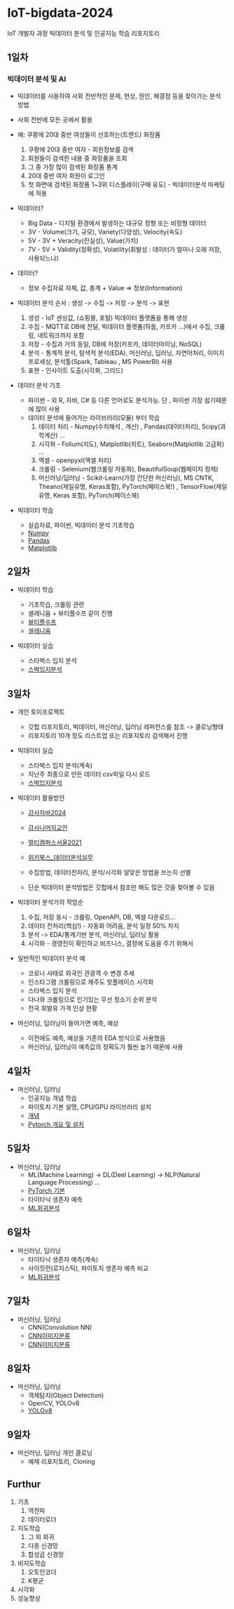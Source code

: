 # IoT-bigdata-2024
IoT 개발자 과정 빅데이터 분석 및 인공지능 학습 리포지토리

## 1일차
### 빅데이터 분석 및 AI
- 빅데이터를 사용하여 사회 전반적인 문제, 현상, 원인, 해결점 등을 찾아가는 분석 방법
- 사회 전반에 모든 곳에서 활용
- 예: 쿠팡에 20대 중반 여성들이 선호하는(트렌드) 화장품
    1. 쿠팡에 20대 중반 여자 - 회원정보를 검색
    2. 회원들이 검색한 내용 중 화장품을 조회
    3. 그 중 가장 많이 검색된 화장품 통계
    4. 20대 중반 여자 회원이 로그인
    5. 첫 화면에 검색된 화장품 1~3위 디스플레이(구매 유도) - 빅데이터분석 마케팅에 적용

- 빅데이터?
    - Big Data - 디지털 환경에서 발생하는 대규모 정형 또는 비정형 데이터
    - 3V - Volume(크기, 규모), Variety(다양성), Velocity(속도)
    - 5V - 3V + Veracity(진실성), Value(가치)
    - 7V - 5V + Validity(정확성), Volatility(휘발성 : 데이터가 얼마나 오래 저장, 사용되느냐)

- 데이터?
    - 정보 수집자료 자체, 값, 총계 + Value => 정보(Information)

- 빅데이터 분석 순서 : 생성 -> 수집 -> 저장 -> 분석 -> 표현
    1. 생성 - IoT 센싱값, (쇼핑몰, 포털) 빅데이터 플랫폼을 통해 생성
    2. 수집 - MQTT로 DB에 전달, 빅데이터 플랫폼(하둡, 카프카 ...)에서 수집, 크롤링, 네트워크까지 포함
    3. 저장 - 수집과 거의 동일, DB에 저장(카프카, 데이터마이닝, NoSQL)
    4. 분석 - 통계적 분석, 탐색적 분석(EDA), 머신러닝, 딥러닝, 자연어처리, 이미지 프로세싱, 분석툴(Spark, Tableau , MS PowerBI) 사용
    5. 표현 - 인사이트 도출(시각화, 그리드)

- 데이터 분석 기초
    - 파이썬 - 외 R, 자바, C# 등 다른 언어로도 분석가능. 단 , 파이썬 가장 쉽기때문에 많이 사용
    - 데이터 분석에 들어가는 라이브러리(모듈) 부터 학습
        1. 데이터 처리 - Numpy(수치해석 , 계산) , Pandas(데이터처리), Scipy(과학계산) ...
        2. 시각화 - Folium(지도), Matplotlib(차트), Seaborn(Matplotlib 고급화) ...
        3. 엑셀 - openpyxl(엑셀 처리)
        4. 크롤링 - Selenium(웹크롤링 자동화), BeautifulSoup(웹페이지 정제)
        5. 머신러닝/딥러닝 - Scikit-Learn(가장 간단한 머신러닝), MS CNTK, Theano(제일유명, Keras포함), PyTorch(페이스북!) , TensorFlow(제일 유명, Keras 포함), PyTorch(페이스북)

- 빅데이터 학습
    - 실습자료, 파이썬, 빅데이터 분석 기초학습 
    - [Numpy](https://github.com/som7199/IoT-bigdata-2024/blob/main/day01/bda01_numpy_basic.ipynb)
    - [Pandas](https://github.com/som7199/IoT-bigdata-2024/blob/main/day01/bda02_pandas_basic.ipynb)
    - [Matplotlib](https://github.com/som7199/IoT-bigdata-2024/blob/main/day01/bda03_matplotlib_basic.ipynb)

## 2일차
- 빅데이터 학습
    - 기초학습, 크롤링 관련
    - 셀레니움 + 뷰티플수프 같이 진행    
    - [뷰티플수프](https://github.com/som7199/IoT-bigdata-2024/blob/main/day2/dba04_beautifulsoup_basic.ipynb)
    - [셀레니움](https://github.com/som7199/IoT-bigdata-2024/blob/main/day2/dba05_selenium_basic.ipynb)

- 빅데이터 실습
    - 스타벅스 입지 분석
    - [스벅입지분석](https://github.com/som7199/IoT-bigdata-2024/blob/main/day2/dba06_starbucks_analysis.ipynb)

## 3일차
- 개인 토이프로젝트
    - 깃헙 리포지토리, 빅데이터, 머신러닝, 딥러닝 레퍼런스를 참조 -> 클로닝형태
    - 리포지토리 10개 정도 리스트업 또는 리포지토리 검색해서 진행

- 빅데이터 실습
    - 스타벅스 입지 분석(계속)
    - 지난주 최종으로 만든 데이터 csv파일 다시 로드
    - [스벅입지분석](https://github.com/som7199/IoT-bigdata-2024/blob/main/day3/dba07_starbucks_analysis.ipynb)

- 빅데이터 활용방안
    - [강사자바2024](https://github.com/hugoMGSung/bigdata-analysis-2024)
    - [강사나머지교안](https://github.com/hugoMGSung/works-need-it-data-analysis)
    - [멀티캠퍼스서울2021](https://github.com/ckiekim/DataAnalysis-2021-3)
    - [위키북스_데이터분석실무](https://github.com/CityHopper/playwithdata)

    - 수집방법, 데이터전처리, 분석/시각화 알맞은 방법을 쓰는지 선별
    - 단순 빅데이터 분석방법은 깃헙에서 참조만 해도 많은 것을 찾아볼 수 있음

- 빅데이터 분석가의 작업순
    1. 수집, 저장 동시 - 크롤링, OpenAPI, DB, 엑셀 다운로드...
    2. 데이터 전처리(핵심!) - 자동화 어려움, 분석 일정 50% 차지
    3. 분석 -> EDA/통계기반 분석, 머신러닝, 딥러닝 활용
    4. 시각화 - 경영진이 확인하고 비즈니스, 결정에 도움을 주기 위해서

- 일반적인 빅데이터 분석 예
    - 코로나 사태로 외국인 관광객 수 변경 추세
    - 인스타그램 크롤링으로 제주도 핫플레이스 시각화
    - 스타벅스 입지 분석
    - 다나와 크롤링으로 인기있는 무선 청소기 순위 분석
    - 전국 휘발유 가격 인상 현황

- 머신러닝, 딥러닝이 들어가면 예측, 예상
    - 이전에도 예측, 예상을 기존의 EDA 방식으로 사용했음
    - 머신러닝, 딥러닝이 예측값의 정확도가 훨씬 높기 때문에 사용

## 4일차
- 머신러닝, 딥러닝
    - 인공지능 개념 학습
    - 파이토치 기본 설명, CPU/GPU 라이브러리 설치
    - [개념](https://github.com/som7199/IoT-bigdata-2024/blob/main/day04/dba08_ml_dl_concept.ipynb)
    - [Pytorch 개요 및 설치](https://github.com/som7199/IoT-bigdata-2024/blob/main/day04/dba09_pytorch_start.ipynb)

## 5일차
- 머신러닝, 딥러닝
    - ML(Machine Learning) -> DL(Deel Learning) -> NLP(Natural Language Processing) ...
    - [PyTorch 기본](https://github.com/som7199/IoT-bigdata-2024/blob/main/day05/dba10_pytorch_basic.ipynb)
    - 타이타닉 생존자 예측
    - [ML회귀분석](https://github.com/som7199/IoT-bigdata-2024/blob/main/day05/dba11_linear_regression.ipynb)

## 6일차
- 머신러닝, 딥러닝
    - 타이타닉 생존자 예측(계속)
    - 사이킷런(로지스틱), 파이토치 생존자 예측 비교
    - [ML회귀분석](https://github.com/som7199/IoT-bigdata-2024/blob/main/day05/dba11_linear_regression.ipynb)

## 7일차
- 머신러닝, 딥러닝
    - CNN(Convolution NN)
    - [CNN이미지분류](https://github.com/som7199/IoT-bigdata-2024/blob/main/day05/dba12_image_class.ipynb)
    - [CNN이미지분류](https://github.com/som7199/IoT-bigdata-2024/blob/main/day05/dba12_image_class_Fashion-MNIST.ipynb)

## 8일차
- 머신러닝, 딥러닝
    - 객체탐지(Object Detection)
    - OpenCV, YOLOv8
    - [YOLOv8](https://github.com/som7199/IoT-bigdata-2024/blob/main/day05/dba13_object_detection.ipynb)

## 9일차
- 머신러닝, 딥러닝 개인 클로닝
    - 예제 리포지토리, Cloning

## Furthur
1. 기초
    1. 역전파
    2. 데이터로더
2. 지도학습
    1. 그 외 회귀
    2. 다층 신경망
    3. 합성곱 신경망
3. 비지도학습
    1. 오토인코더
    2. K평균
4. 시각화
5. 성능향상